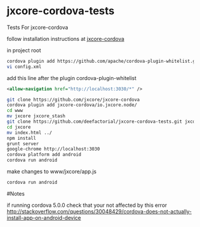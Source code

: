 # jxcore-cordova-tests
Tests For jxcore-cordova

follow installation instructions at
[jxcore-cordova](https://github.com/jxcore/jxcore-cordova.git)

in project root

```sh
cordova plugin add https://github.com/apache/cordova-plugin-whitelist.git --save
vi config.xml
```
add this line after the plugin cordova-plugin-whitelist

```xml
<allow-navigation href="http://localhost:3030/*" />
```

```sh
git clone https://github.com/jxcore/jxcore-cordova
cordova plugin add jxcore-cordova/io.jxcore.node/
cd www
mv jxcore jxcore_stash
git clone https://github.com/deefactorial/jxcore-cordova-tests.git jxcore
cd jxcore
mv index.html ../
npm install
grunt server
google-chrome http://localhost:3030
cordova platform add android
cordova run android
```

make changes to www/jxcore/app.js

```sh
cordova run android
```

#Notes

if running cordova 5.0.0 check that your not affected by this error
http://stackoverflow.com/questions/30048429/cordova-does-not-actually-install-app-on-android-device